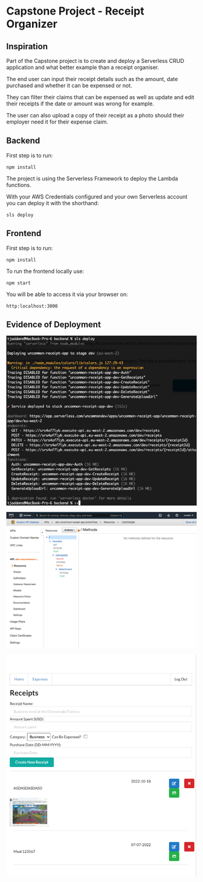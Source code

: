 #  Capstone Project - Receipt Organizer

## Inspiration

Part of the Capstone project is to create and deploy a Serverless CRUD application and what better example than a receipt organiser.

The end user can input their receipt details such as the amount, date purchased and whether it can be expensed or not.

They can filter their claims that can be expensed as well as update and edit their receipts if the date or amount was wrong for example.

The user can also upload a copy of their receipt as a photo should their employer need it for their expense claim.

## Backend

First step is to run:

    npm install

The project is using the Serverless Framework to deploy the Lambda functions.

With your AWS Credentials configured and your own Serverless account you can deploy it with the shorthand:

    sls deploy

## Frontend

First step is to run:

    npm install

To run the frontend locally use:

    npm start

You will be able to access it via your browser on:

    http:localhost:3000

## Evidence of Deployment

![Serverless](PHOTOS/SERVERLESS_CLI.png)

![API Gateway](PHOTOS/API_GATEWAY.png)

![Frontend](PHOTOS/FRONTEND.png)